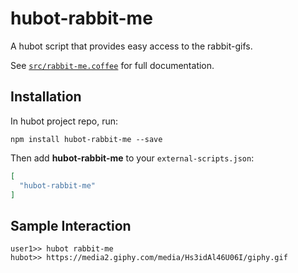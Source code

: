 # hubot-rabbit-me

A hubot script that provides easy access to the rabbit-gifs.

See [`src/rabbit-me.coffee`](src/rabbit-me.coffee) for full documentation.

## Installation

In hubot project repo, run:

`npm install hubot-rabbit-me --save`

Then add **hubot-rabbit-me** to your `external-scripts.json`:

```json
[
  "hubot-rabbit-me"
]
```

## Sample Interaction

```
user1>> hubot rabbit-me
hubot>> https://media2.giphy.com/media/Hs3idAl46U06I/giphy.gif
```

